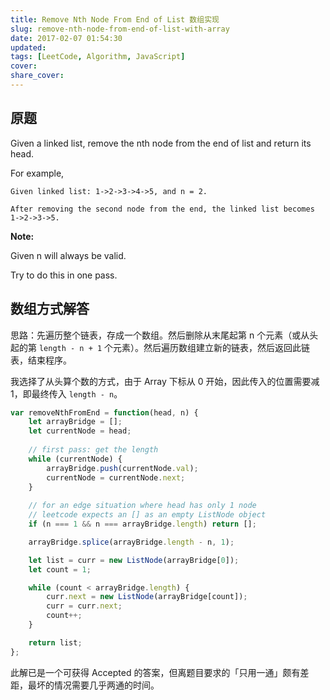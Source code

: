 ```yaml
---
title: Remove Nth Node From End of List 数组实现
slug: remove-nth-node-from-end-of-list-with-array
date: 2017-02-07 01:54:30
updated:
tags: [LeetCode, Algorithm, JavaScript]
cover:
share_cover:
---
```


## 原题

Given a linked list, remove the nth node from the end of list and return its head.

For example,

```
Given linked list: 1->2->3->4->5, and n = 2.

After removing the second node from the end, the linked list becomes 1->2->3->5.
```

**Note:**

Given n will always be valid.

Try to do this in one pass.

## 数组方式解答

思路：先遍历整个链表，存成一个数组。然后删除从末尾起第 n 个元素（或从头起的第 `length - n + 1` 个元素）。然后遍历数组建立新的链表，然后返回此链表，结束程序。

我选择了从头算个数的方式，由于 Array 下标从 0 开始，因此传入的位置需要减 1，即最终传入 `length - n`。

```javascript
var removeNthFromEnd = function(head, n) {
    let arrayBridge = [];
    let currentNode = head;
  
  	// first pass: get the length
    while (currentNode) {
        arrayBridge.push(currentNode.val);
        currentNode = currentNode.next;
    }
  	
  	// for an edge situation where head has only 1 node
  	// leetcode expects an [] as an empty ListNode object
    if (n === 1 && n === arrayBridge.length) return [];

    arrayBridge.splice(arrayBridge.length - n, 1);

    let list = curr = new ListNode(arrayBridge[0]);
    let count = 1;

    while (count < arrayBridge.length) {
        curr.next = new ListNode(arrayBridge[count]);
        curr = curr.next;
        count++;
    }

    return list;
};
```

此解已是一个可获得 Accepted 的答案，但离题目要求的「只用一通」颇有差距，最坏的情况需要几乎两通的时间。

